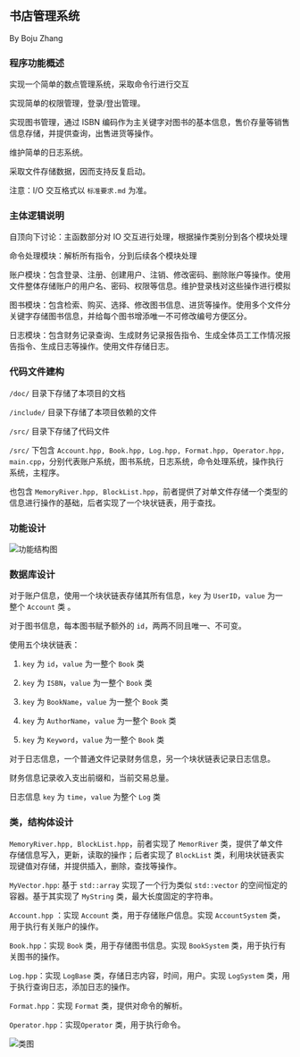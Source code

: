 ## 书店管理系统

By Boju Zhang

### 程序功能概述

实现一个简单的数点管理系统，采取命令行进行交互

实现简单的权限管理，登录/登出管理。

实现图书管理，通过 ISBN 编码作为主关键字对图书的基本信息，售价存量等销售信息存储，并提供查询，出售进货等操作。

维护简单的日志系统。

采取文件存储数据，因而支持反复启动。

注意：I/O 交互格式以 ```标准要求.md``` 为准。

### 主体逻辑说明

自顶向下讨论：主函数部分对 IO 交互进行处理，根据操作类别分到各个模块处理

命令处理模块：解析所有指令，分到后续各个模块处理

账户模块：包含登录、注册、创建用户、注销、修改密码、删除账户等操作。使用文件整体存储账户的用户名、密码、权限等信息。维护登录栈对这些操作进行模拟

图书模块：包含检索、购买、选择、修改图书信息、进货等操作。使用多个文件分关键字存储图书信息，并给每个图书增添唯一不可修改编号方便区分。

日志模块：包含财务记录查询、生成财务记录报告指令、生成全体员工工作情况报告指令、生成日志等操作。使用文件存储日志。

### 代码文件建构

```/doc/``` 目录下存储了本项目的文档

```/include/``` 目录下存储了本项目依赖的文件

```/src/``` 目录下存储了代码文件

```/src/``` 下包含 ```Account.hpp, Book.hpp, Log.hpp, Format.hpp, Operator.hpp, main.cpp```，分别代表账户系统，图书系统，日志系统，命令处理系统，操作执行系统，主程序。

也包含 ```MemoryRiver.hpp, BlockList.hpp```，前者提供了对单文件存储一个类型的信息进行操作的基础，后者实现了一个块状链表，用于查找。

### 功能设计

![功能结构图](BookStore-功能结构图.png)

### 数据库设计

对于账户信息，使用一个块状链表存储其所有信息，```key``` 为 ```UserID```，```value``` 为一整个 ```Account``` 类 。

对于图书信息，每本图书赋予额外的 ```id```，两两不同且唯一、不可变。

使用五个块状链表：

1. ```key``` 为 ```id```，```value``` 为一整个 ```Book``` 类

2. ```key``` 为 ```ISBN```，```value``` 为一整个 ```Book``` 类

3. ```key``` 为 ```BookName```，```value``` 为一整个 ```Book``` 类

4. ```key``` 为 ```AuthorName```，```value``` 为一整个 ```Book``` 类

5. ```key``` 为 ```Keyword```，```value``` 为一整个 ```Book``` 类

对于日志信息，一个普通文件记录财务信息，另一个块状链表记录日志信息。

财务信息记录收入支出前缀和，当前交易总量。

日志信息 ```key``` 为 ```time```，```value``` 为整个 ```Log``` 类

### 类，结构体设计

```MemoryRiver.hpp, BlockList.hpp```，前者实现了 ```MemorRiver``` 类，提供了单文件存储信息写入，更新，读取的操作；后者实现了 ```BlockList``` 类，利用块状链表实现键值对存储，并提供插入，删除，查找等操作。

```MyVector.hpp```: 基于 ```std::array``` 实现了一个行为类似 ```std::vector``` 的空间恒定的容器。基于其实现了 ```MyString``` 类，最大长度固定的字符串。

```Account.hpp``` ：实现 ```Account``` 类，用于存储账户信息。实现 ```AccountSystem``` 类，用于执行有关账户的操作。

```Book.hpp```：实现 ```Book``` 类，用于存储图书信息。实现 ```BookSystem``` 类，用于执行有关图书的操作。

```Log.hpp```：实现 ```LogBase``` 类，存储日志内容，时间，用户。实现 ```LogSystem``` 类，用于执行查询日志，添加日志的操作。

```Format.hpp```：实现 ```Format``` 类，提供对命令的解析。

```Operator.hpp```：实现```Operator``` 类，用于执行命令。

![类图](BookStore-类图.png)